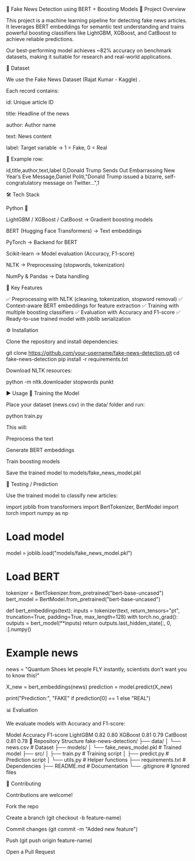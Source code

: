 📰 Fake News Detection using BERT + Boosting Models
🚀 Project Overview

This project is a machine learning pipeline for detecting fake news articles. It leverages BERT embeddings for semantic text understanding and trains powerful boosting classifiers like LightGBM, XGBoost, and CatBoost to achieve reliable predictions.

Our best-performing model achieves ~82% accuracy on benchmark datasets, making it suitable for research and real-world applications.

📂 Dataset

We use the Fake News Dataset (Rajat Kumar - Kaggle)
.

Each record contains:

id: Unique article ID

title: Headline of the news

author: Author name

text: News content

label: Target variable → 1 = Fake, 0 = Real

📌 Example row:

id,title,author,text,label
0,Donald Trump Sends Out Embarrassing New Year’s Eve Message,Daniel Politi,"Donald Trump issued a bizarre, self-congratulatory message on Twitter...",1

🛠️ Tech Stack

Python 🐍

LightGBM / XGBoost / CatBoost → Gradient boosting models

BERT (Hugging Face Transformers) → Text embeddings

PyTorch → Backend for BERT

Scikit-learn → Model evaluation (Accuracy, F1-score)

NLTK → Preprocessing (stopwords, tokenization)

NumPy & Pandas → Data handling

🔑 Key Features

✅ Preprocessing with NLTK (cleaning, tokenization, stopword removal)
✅ Context-aware BERT embeddings for feature extraction
✅ Training with multiple boosting classifiers
✅ Evaluation with Accuracy and F1-score
✅ Ready-to-use trained model with joblib serialization

⚙️ Installation

Clone the repository and install dependencies:

git clone https://github.com/your-username/fake-news-detection.git
cd fake-news-detection
pip install -r requirements.txt

Download NLTK resources:

python -m nltk.downloader stopwords punkt

▶️ Usage
🔹 Training the Model

Place your dataset (news.csv) in the data/ folder and run:

python train.py

This will:

Preprocess the text

Generate BERT embeddings

Train boosting models

Save the trained model to models/fake_news_model.pkl

🔹 Testing / Prediction

Use the trained model to classify new articles:

import joblib
from transformers import BertTokenizer, BertModel
import torch
import numpy as np

# Load model

model = joblib.load("models/fake_news_model.pkl")

# Load BERT

tokenizer = BertTokenizer.from_pretrained("bert-base-uncased")
bert_model = BertModel.from_pretrained("bert-base-uncased")

def bert_embeddings(text):
inputs = tokenizer(text, return_tensors="pt", truncation=True, padding=True, max_length=128)
with torch.no_grad():
outputs = bert_model(\*\*inputs)
return outputs.last_hidden_state[:, 0, :].numpy()

# Example news

news = "Quantum Shoes let people FLY instantly, scientists don’t want you to know this!"

X_new = bert_embeddings(news)
prediction = model.predict(X_new)

print("Prediction:", "FAKE" if prediction[0] == 1 else "REAL")

📊 Evaluation

We evaluate models with Accuracy and F1-score:

Model Accuracy F1-score
LightGBM 0.82 0.80
XGBoost 0.81 0.79
CatBoost 0.81 0.78
📂 Repository Structure
fake-news-detection/
├── data/
│ └── news.csv # Dataset
├── models/
│ └── fake_news_model.pkl # Trained model
├── src/
│ ├── train.py # Training script
│ ├── predict.py # Prediction script
│ └── utils.py # Helper functions
├── requirements.txt # Dependencies
├── README.md # Documentation
└── .gitignore # Ignored files

🤝 Contributing

Contributions are welcome!

Fork the repo

Create a branch (git checkout -b feature-name)

Commit changes (git commit -m "Added new feature")

Push (git push origin feature-name)

Open a Pull Request
